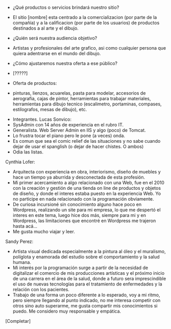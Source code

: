 - ¿Qué productos o servicios brindará nuestro sitio?
* El sitio [nombre] esta centrado a la comercializacion (por parte de la compañía) y a la calificacion (por parte de los usuarios) de productos destinados a al arte y el dibujo. 

- ¿Quién será nuestra audiencia objetivo? 
* Artistas y profesionales del arte grafico, asi como cualquier persona que quiera adentrarse en el mundo del dibujo.

- ¿Cómo ajustaremos nuestra oferta a ese público?
* [?????]

- Oferta de productos: 
* pinturas, lienzos, acuarelas, pasta para modelar, accesorios de aerografia, cajas de pintor, herramientas para trabajar materiales, herramientas para dibujo tecnico (escalimetro, portaminas, compases, estilografos, mesas de dibujo), etc.

-  Integrantes. 
Lucas Sonvico:
- SysAdmin con 14 años de experiencia en el rubro IT. 
- Generalista. Web Server Admin en IIS y algo (poco) de Tomcat. 
- Lo frustra tocar el piano pero le pone (a veces) onda. 
- Es comun que sea el comic relief de las situaciones y no sabe cuando dejar de usar el spanglish (o dejar de hacer chistes. O ambos)
- Odia las listas.

Cynthia Lofer:
- Arquitecta con experiencia en obra, interiorismo, diseño de muebles y hace un tiempo ya aburrida y desconectada de esta profesión.
- Mi primer acercamiento a algo relacionado con una Web, fue en el 2010 con la creación y gestión de una tienda on line de productos y objetos de diseño, y donde el interes estaba puesto en la experiencia Web. Yo no participe en nada relacionado con la programación obviamente.
- De curiosa incursioné sin conocimiento alguno hace poco en Wordpress, realizando un site para mi empresa, lo que me despertó el interes en este tema, luego hice dos más, siempre para mi y en Wordpress, las limitaciones que encontré en Wordpress me trajeron hasta acá...
- Me gusta mucho viajar y leer.

Sandy Perez: 
- Artista visual dedicada especialmente a la pintura al óleo y el muralismo, políglota y enamorada del estudio sobre el comportamiento y la salud humana.
- Mi interés por la programación surge a partir de la necesidad de digitalizar el comercio de mis producciones artísticas y el próximo inicio de una carrera en el área de la salud, donde a futuro sera imprescindible el uso de nuevas tecnologías para el tratamiento de enfermedades y la relación con los pacientes.
- Trabajo de una forma un poco diferente a lo esperado, voy a mi ritmo, pero siempre llegando al punto indicado, no me interesa competir con otros sino auto superarme, me gusta compartir mis conocimientos si puedo. Me considero muy responsable y empática.

 
[Completar]
